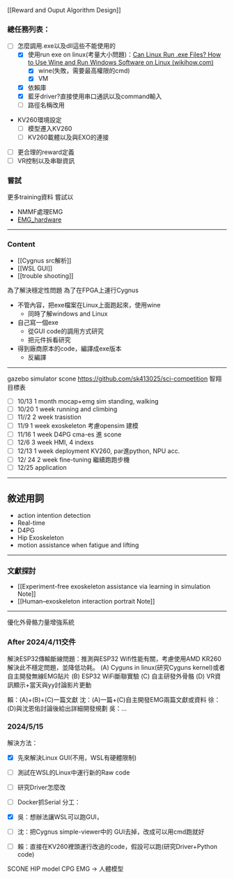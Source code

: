 [[Reward and Ouput Algorithm Design]]
### 總任務列表：
- [ ] 怎麼調用.exe以及dll這些不能使用的
	- [x] 使用run exe on linux(考量大小問題)：[Can Linux Run .exe Files? How to Use Wine and Run Windows Software on Linux (wikihow.com)](https://www.wikihow.com/Can-Linux-Run-Exe)
		- [x] wine(失敗，需要最高權限的cmd)
		- [x] VM
	- [x] 依賴庫
	- [x] 藍牙driver?直接使用串口通訊以及command輸入
	- [ ] 路徑名稱改用
- KV260環境設定
	- [ ] 模型遷入KV260
	- [ ] KV260載體以及與EXO的連接
- [ ] 更合理的reward定義
- [ ] VR控制以及串聯資訊

### 嘗試
更多training資料
嘗試以
- NMMF處理EMG
- [EMG_hardware](https://github.com/ultimaterobotics/uMyo)

---
### Content
- [[Cygnus src解析]]
- [[WSL GUI]]
- [[trouble shooting]]

為了解決穩定性問題
為了在FPGA上運行Cygnus
- 不管內容，把exe檔案在Linux上面跑起來，使用wine
	- 同時了解windows and Linux
- 自己寫一個exe
	- 從GUI code的調用方式研究
	- 把元件拆看研究
- 得到廠商原本的code，編譯成exe版本
	- 反編譯

---
gazebo simulator
scone
https://github.com/sk413025/sci-competition
智翔目標表
- [ ] 10/13 1 month mocap+emg sim standing, walking
- [ ] 10/20 1 week running and climbing
- [ ] 11//2 2 week trasistion
- [ ] 11/9 1 week exoskeleton 考慮opensim 建模
- [ ] 11/16 1 week D4PG cma-es 進 scone
- [ ] 12/6 3 week HMI, 4 indexs
- [ ] 12/13 1 week deployment KV260, par進python, NPU acc.
- [ ] 12/ 24 2 week fine-tuning 繼續跑跑步機
- [ ] 12/25 application

---
## 敘述用詞
- action intention detection
- Real-time
- D4PG
- Hip Exoskeleton
- motion assistance when fatigue and lifting

---
### 文獻探討
- [[Experiment-free exoskeleton assistance via learning in simulation Note]]
- [[Human–exoskeleton interaction portrait Note]]

---
優化外骨骼力量增強系統
### After 2024/4/11交件
解決ESP32傳輸斷線問題：推測與ESP32 Wifi性能有關，考慮使用AMD KR260解決此不穩定問題，並降低功耗。
(A) Cyguns in linux(研究Cyguns kernel)或者自主開發無線EMG貼片
(B) ESP32 WiFi斷聯實驗
(C) 自主研發外骨骼
(D) VR資訊顯示+當天與yy討論影片更動

賴：(A)+(B)+(C)一篇文獻
沈：(A)一篇+(C)自主開發EMG兩篇文獻或資料
徐：(D)與沈恩佑討論後給出詳細開發規劃
吳：...

### 2024/5/15
解決方法：
- [x] 先來解決Linux GUI(不用，WSL有硬體限制)
- [ ] 測試在WSL的Linux中運行新的Raw code
- [ ] 研究Driver怎麼改
- [ ] Docker抓Serial
分工：
- [x] 吳：想辦法讓WSL可以跑GUI，
- [ ] 沈：把Cygnus simple-viewer中的 GUI去掉，改成可以用cmd跑就好
- [ ] 賴：直接在KV260裡頭運行改過的code，假設可以跑(研究Driver+Python code)


SCONE
HIP model
CPG
EMG -> 人體模型